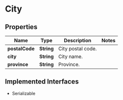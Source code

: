 

# City


## Properties

Name | Type | Description | Notes
------------ | ------------- | ------------- | -------------
**postalCode** | **String** | City postal code. | 
**city** | **String** | City name. | 
**province** | **String** | Province. | 


## Implemented Interfaces

* Serializable


